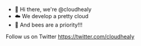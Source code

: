 - 👋 Hi there, we're @cloudhealy
- ☁️ We develop a pretty cloud
- 🐝 And bees are a priority!!!

Follow us on Twitter https://twitter.com/cloudheaIy

<!---
cloudhealy/cloudhealy is a ✨ special ✨ repository because its `README.md` (this file) appears on your GitHub profile.
You can click the Preview link to take a look at your changes.
--->
